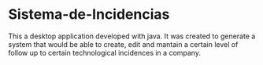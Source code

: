 # Sistema-de-Incidencias
This a desktop application developed with java. It was created to generate a system that would be able to create, edit and mantain a certain level of follow up to certain technological incidences in a company.
